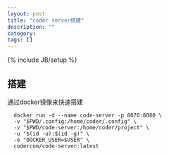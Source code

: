```yaml
---
layout: post
title: "coder server搭建"
description: ""
category: 
tags: []
---
```

{% include JB/setup %}

## 搭建

通过docker镜像来快速搭建

``` docker
  docker run -d --name code-server -p 8070:8080 \
  -v "$PWD/.config:/home/coder/.config" \
  -v "$PWD/code-server:/home/coder/project" \
  -u "$(id -u):$(id -g)" \
  -e "DOCKER_USER=$USER" \
  codercom/code-server:latest

```
